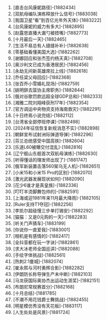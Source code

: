 
1. [直击台风康妮路径]-[1882434]
1. [双航母编队演练释放什么信号]-[1883038]
1. [我国卫星“看”到百亿光年外天体]-[1883222]
1. [台风康妮的威力有多大]-[1882895]
1. [赵露思直播大漏勺被捂嘴]-[1882773]
1. [十月最后一天]-[1882465]
1. [生活不易总有人缝缝补补]-[1882638]
1. [零基础看懂美国大选]-[1882262]
1. [谢娜回应和张杰签约杨天真]-[1882708]
1. [奥沙利文已成为香港居民]-[1882456]
1. [永劫无间新英雄席拉上线]-[1882618]
1. [乔任梁父母回应]-[1882368]
1. [张百乔小雪婚礼现场]-[1882759]
1. [姚明辞去篮协主席职务]-[1882844]
1. [俄对谷歌罚款远超全球GDP总和]-[1882333]
1. [湘雅二院刘翔峰获刑17年]-[1882354]
1. [官方调运中央物资支持海南救灾]-[1882291]
1. [十日终焉小说完结]-[1882112]
1. [台湾省全部停班停课]-[1882498]
1. [2024年征信恢复新规消息不实]-[1882898]
1. [朝鲜宣布试射洲际弹道导弹]-[1882296]
1. [芬兰总统感受中国高铁]-[1882604]
1. [乐道L60被曝交付混乱]-[1882816]
1. [辽宁舰山东舰首次双航母演练]-[1882630]
1. [听得懂话的理发师出现了]-[1881747]
1. [俄军新装置击落560架乌无人机]-[1882651]
1. [小米15和小米15 Pro的区别]-[1882070]
1. [激光武器发展现状如何]-[1882090]
1. [花少6谁才是真皇族]-[1882336]
1. [叮叮羊烫脚舞包帅的]-[1882591]
1. [上海或迎1981年来11月最大降雨]-[1882105]
1. [Ruler支持T1夺冠]-[1882256]
1. [李凯尔超级慢三步单打锡安]-[1882292]
1. [猫猫：又是0元购的一天]-[1882283]
1. [听关门声猜车]-[1883199]
1. [你说你一直爱我]-[1883001]
1. [相机是有感情的]-[1882417]
1. [全抖音都在玩一字诀]-[1882861]
1. [求大冰老师全国巡讲]-[1882088]
1. [手绘字体挑战]-[1882561]
1. [热刺2:1曼城]-[1882074]
1. [崔永熙与河村勇辉合影]-[1882282]
1. [伊朗防长称导弹生产未中断]-[1882103]
1. [马龙获国际奥协杰出运动生涯奖]-[1882151]
1. [布朗尼常规赛首分]-[1882168]
1. [十月总结]-[1881785]
1. [不潮不用花钱爵士舞挑战]-[1882455]
1. [明星模仿秀没有天花板]-[1883117]
1. [人生处处是风景]-[1881724]